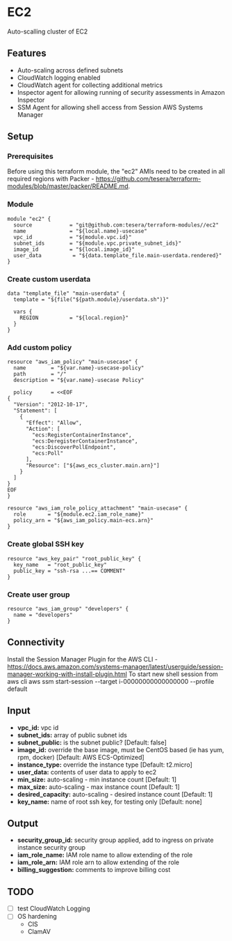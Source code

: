 # EC2
Auto-scalling cluster of EC2

## Features
- Auto-scaling across defined subnets
- CloudWatch logging enabled
- CloudWatch agent for collecting additional metrics
- Inspector agent for allowing running of security assessments in Amazon Inspector
- SSM Agent for allowing shell access from Session AWS Systems Manager

## Setup

### Prerequisites
Before using this terraform module, the "ec2" AMIs need to be created in all required regions with Packer - https://github.com/tesera/terraform-modules/blob/master/packer/README.md. 

### Module
```hcl-terraform
module "ec2" {
  source            = "git@github.com:tesera/terraform-modules//ec2"
  name              = "${local.name}-usecase"
  vpc_id            = "${module.vpc.id}"
  subnet_ids        = "${module.vpc.private_subnet_ids}"
  image_id          = "${local.image_id}"
  user_data          = "${data.template_file.main-userdata.rendered}"
}
```

### Create custom userdata
```hcl-terraform
data "template_file" "main-userdata" {
  template = "${file("${path.module}/userdata.sh")}"

  vars {
    REGION          = "${local.region}"
  }
}
```

### Add custom policy
```hcl-terraform
resource "aws_iam_policy" "main-usecase" {
  name        = "${var.name}-usecase-policy"
  path        = "/"
  description = "${var.name}-usecase Policy"

  policy      = <<EOF
{
  "Version": "2012-10-17",
  "Statement": [
    {
      "Effect": "Allow",
      "Action": [
        "ecs:RegisterContainerInstance",
        "ecs:DeregisterContainerInstance",
        "ecs:DiscoverPollEndpoint",
        "ecs:Poll"
      ],
      "Resource": ["${aws_ecs_cluster.main.arn}"]
    }
  ]
}
EOF
}

resource "aws_iam_role_policy_attachment" "main-usecase" {
  role       = "${module.ec2.iam_role_name}"
  policy_arn = "${aws_iam_policy.main-ecs.arn}"
}
```

### Create global SSH key
```hcl-terraform
resource "aws_key_pair" "root_public_key" {
  key_name   = "root_public_key"
  public_key = "ssh-rsa ...== COMMENT"
}
```

### Create user group
```hcl-terraform
resource "aws_iam_group" "developers" {
  name = "developers"
}
```

## Connectivity
Install the Session Manager Plugin for the AWS CLI - https://docs.aws.amazon.com/systems-manager/latest/userguide/session-manager-working-with-install-plugin.html
To start new shell session from aws cli
aws ssm start-session --target i-00000000000000000 --profile default

## Input
- **vpc_id:** vpc id
- **subnet_ids:** array of public subnet ids
- **subnet_public:** is the subnet public? [Default: false]
- **image_id:** override the base image, must be CentOS based (ie has yum, rpm, docker) [Default: AWS ECS-Optimized]
- **instance_type:** override the instance type [Default: t2.micro]
- **user_data:** contents of user data to apply to ec2
- **min_size:** auto-scaling - min instance count [Default: 1]
- **max_size:** auto-scaling - max instance count [Default: 1]
- **desired_capacity:** auto-scaling - desired instance count [Default: 1]
- **key_name:** name of root ssh key, for testing only [Default: none]

## Output
- **security_group_id:** security group applied, add to ingress on private instance security group
- **iam_role_name:** IAM role name to allow extending of the role
- **iam_role_arn:** IAM role arn to allow extending of the role
- **billing_suggestion:** comments to improve billing cost


## TODO
- [ ] test CloudWatch Logging
- [ ] OS hardening
  - CIS
  - ClamAV
